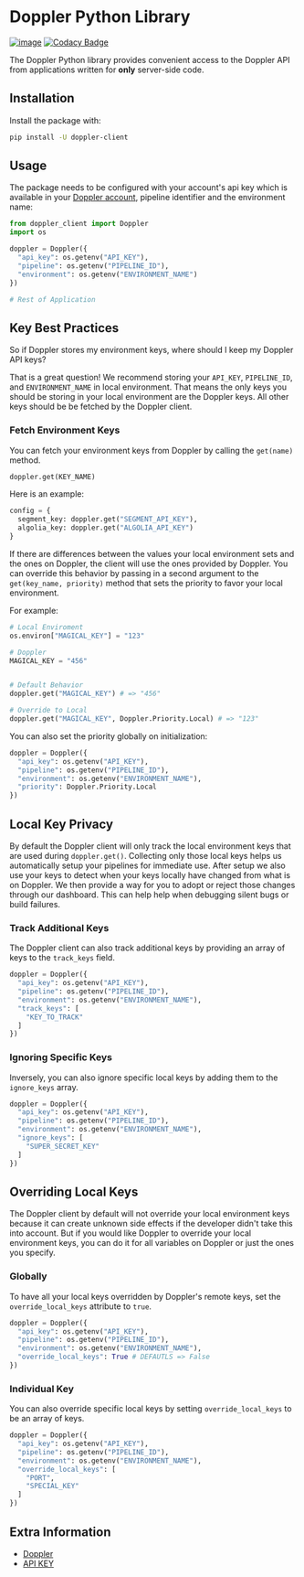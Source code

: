# Doppler Python Library

[![image](https://img.shields.io/pypi/v/doppler-client.svg)](https://pypi.org/project/doppler-client)
[![Codacy Badge](https://api.codacy.com/project/badge/Grade/fce9d6dc0162463aa8142efd0a1c0d5d)](https://www.codacy.com/app/Doppler/python-client?utm_source=github.com&amp;utm_medium=referral&amp;utm_content=DopplerHQ/python-client&amp;utm_campaign=Badge_Grade)

The Doppler Python library provides convenient access to the Doppler API from
applications written for **only** server-side code.

## Installation

Install the package with:

``` bash
pip install -U doppler-client
```

## Usage

The package needs to be configured with your account's api key which is available in your [Doppler account](https://doppler.market/workplace/api_key), pipeline identifier and the environment name:

``` python
from doppler_client import Doppler
import os

doppler = Doppler({
  "api_key": os.getenv("API_KEY"),
  "pipeline": os.getenv("PIPELINE_ID"),
  "environment": os.getenv("ENVIRONMENT_NAME")
})

# Rest of Application
```

## Key Best Practices

So if Doppler stores my environment keys, where should I keep my Doppler API keys?

That is a great question! We recommend storing your `API_KEY`, `PIPELINE_ID`, and `ENVIRONMENT_NAME` 
in local environment. That means the only keys you should be storing in your local environment are the Doppler keys. All other keys should be be fetched by the Doppler client.

### Fetch Environment Keys

You can fetch your environment keys from Doppler by calling the `get(name)` method.

``` python
doppler.get(KEY_NAME)
```

Here is an example:

``` python
config = {
  segment_key: doppler.get("SEGMENT_API_KEY"),
  algolia_key: doppler.get("ALGOLIA_API_KEY")
}

```

If there are differences between the values your local environment sets and the ones on Doppler, the client will use the ones provided by Doppler. You can override this behavior by passing in a second argument to the `get(key_name, priority)` method that sets the priority to favor your local environment.

For example:

``` python
# Local Enviroment
os.environ["MAGICAL_KEY"] = "123"

# Doppler
MAGICAL_KEY = "456"


# Default Behavior
doppler.get("MAGICAL_KEY") # => "456"

# Override to Local
doppler.get("MAGICAL_KEY", Doppler.Priority.Local) # => "123"
```

You can also set the priority globally on initialization:

``` python
doppler = Doppler({
  "api_key": os.getenv("API_KEY"),
  "pipeline": os.getenv("PIPELINE_ID"),
  "environment": os.getenv("ENVIRONMENT_NAME"),
  "priority": Doppler.Priority.Local
})

```

## Local Key Privacy

By default the Doppler client will only track the local environment keys that are used during `doppler.get()`.
Collecting only those local keys helps us automatically setup your pipelines
for immediate use. After setup we also use your keys to detect when your keys locally have
changed from what is on Doppler. We then provide a way for you to adopt or reject those changes
through our dashboard. This can help help when debugging silent bugs or build failures.

### Track Additional Keys
The Doppler client can also track additional keys by providing an array of keys to the `track_keys` field.

``` python
doppler = Doppler({
  "api_key": os.getenv("API_KEY"),
  "pipeline": os.getenv("PIPELINE_ID"),
  "environment": os.getenv("ENVIRONMENT_NAME"),
  "track_keys": [
    "KEY_TO_TRACK"
  ]
})
```

### Ignoring Specific Keys
Inversely, you can also ignore specific local keys by adding them to the `ignore_keys` array.

``` python
doppler = Doppler({
  "api_key": os.getenv("API_KEY"),
  "pipeline": os.getenv("PIPELINE_ID"),
  "environment": os.getenv("ENVIRONMENT_NAME"),
  "ignore_keys": [
    "SUPER_SECRET_KEY"
  ]
})
```

## Overriding Local Keys

The Doppler client by default will not override your local environment keys because it
can create unknown side effects if the developer didn't take this into account. But 
if you would like Doppler to override your local environment keys, you can do it for 
all variables on Doppler or just the ones you specify.

### Globally
To have all your local keys  overridden by Doppler's remote keys, set the `override_local_keys` attribute to `true`.

``` python
doppler = Doppler({
  "api_key": os.getenv("API_KEY"),
  "pipeline": os.getenv("PIPELINE_ID"),
  "environment": os.getenv("ENVIRONMENT_NAME"),
  "override_local_keys": True # DEFAUTLS => False
})
```

### Individual Key
You can also override specific local keys by setting `override_local_keys` to be an array of keys.

``` python
doppler = Doppler({
  "api_key": os.getenv("API_KEY"),
  "pipeline": os.getenv("PIPELINE_ID"),
  "environment": os.getenv("ENVIRONMENT_NAME"),
  "override_local_keys": [
    "PORT",
    "SPECIAL_KEY"
  ]
})
```

## Extra Information

- [Doppler](https://doppler.market)
- [API KEY](https://doppler.market/workplace/api_key)
